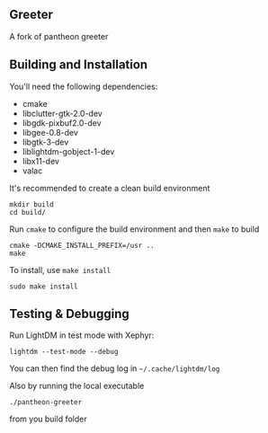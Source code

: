 ## Greeter

A fork of pantheon greeter

## Building and Installation

You'll need the following dependencies:

* cmake
* libclutter-gtk-2.0-dev
* libgdk-pixbuf2.0-dev
* libgee-0.8-dev
* libgtk-3-dev
* liblightdm-gobject-1-dev
* libx11-dev
* valac

It's recommended to create a clean build environment

    mkdir build
    cd build/
    
Run `cmake` to configure the build environment and then `make` to build

    cmake -DCMAKE_INSTALL_PREFIX=/usr ..
    make
    
To install, use `make install`

    sudo make install

## Testing & Debugging

Run LightDM in test mode with Xephyr:

    lightdm --test-mode --debug

You can then find the debug log in `~/.cache/lightdm/log`

Also by running the local executable

    ./pantheon-greeter 

from you build folder